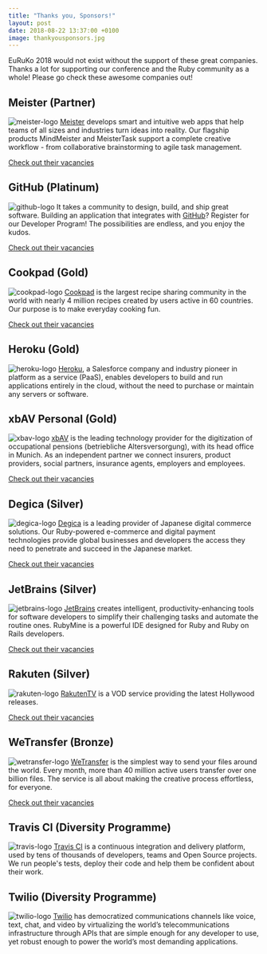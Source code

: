 ```yaml
---
title: "Thanks you, Sponsors!"
layout: post
date: 2018-08-22 13:37:00 +0100
image: thankyousponsors.jpg
---
```


EuRuKo 2018 would not exist without the support of these great companies. Thanks a lot for supporting our conference and the Ruby community as a whole! Please go check these awesome companies out!

## Meister (Partner)
![meister-logo](https://euruko2018.org/assets/images/sponsors/meisterlabs.svg)
[Meister](https://meister.com) develops smart and intuitive web apps that help teams of all sizes and industries turn ideas into reality. Our flagship products MindMeister and MeisterTask support a complete creative workflow - from collaborative brainstorming to agile task management.

[Check out their vacancies](https://euruko2018.org/jobs/meister)

## GitHub (Platinum)
![github-logo](https://euruko2018.org/assets/images/sponsors/github.png)
It takes a community to design, build, and ship great software. Building an application that integrates with [GitHub](https://github.com)? Register for our Developer Program! The possibilities are endless, and you enjoy the kudos. 

[Check out their vacancies](https://euruko2018.org/jobs/github)

## Cookpad (Gold)
![cookpad-logo](https://euruko2018.org/assets/images/sponsors/cookpad.png)
[Cookpad](https://cookpadteam.com) is the largest recipe sharing community in the world with nearly 4 million recipes created by users active in 60 countries. Our purpose is to make everyday cooking fun.

[Check out their vacancies](https://euruko2018.org/jobs/cookpad)

## Heroku (Gold)
![heroku-logo](https://euruko2018.org/assets/images/sponsors/heroku.svg)
[Heroku](https://heroku.com/home), a Salesforce company and industry pioneer in platform as a service (PaaS), enables developers to build and run applications entirely in the cloud, without the need to purchase or maintain any servers or software.

## xbAV Personal (Gold)
![xbav-logo](https://euruko2018.org/assets/images/sponsors/xbav.svg)
[xbAV](https://xbav.de) is the leading technology provider for the digitization of occupational pensions (betriebliche Altersversorgung), with its head office in Munich. As an independent partner we connect insurers, product providers, social partners, insurance agents, employers and employees.

[Check out their vacancies](https://euruko2018.org/jobs/xbav)

## Degica (Silver)
![degica-logo](https://euruko2018.org/assets/images/sponsors/degica.svg)
[Degica](https://degica.com) is a leading provider of Japanese digital commerce solutions. Our Ruby-powered e-commerce and digital payment technologies provide global businesses and developers the access they need to penetrate and succeed in the Japanese market.

[Check out their vacancies](https://euruko2018.org/jobs/degica)

## JetBrains (Silver)
![jetbrains-logo](https://euruko2018.org/assets/images/sponsors/jetbrains.svg)
[JetBrains](https://jetbrains.com) creates intelligent, productivity-enhancing tools for software developers to simplify their challenging tasks and automate the routine ones. RubyMine is a powerful IDE designed for Ruby and Ruby on Rails developers.

[Check out their vacancies](https://euruko2018.org/jobs/jetbrains)

## Rakuten (Silver)
![rakuten-logo](https://euruko2018.org/assets/images/sponsors/rakuten.png)
[RakutenTV](https://rakuten.tv) is a VOD service providing the latest Hollywood releases.

[Check out their vacancies](https://euruko2018.org/jobs/rakuten)

## WeTransfer (Bronze)
![wetransfer-logo](https://euruko2018.org/assets/images/sponsors/wetransfer.svg)
[WeTransfer](https://wetransfer.com) is the simplest way to send your files around the world. Every month, more than 40 million active users transfer over one billion files. The service is all about making the creative process effortless, for everyone.

[Check out their vacancies](https://euruko2018.org/jobs/wetransfer)

## Travis CI (Diversity Programme)
![travis-logo](https://euruko2018.org/assets/images/sponsors/travis.png)
[Travis CI](https://travis-ci.com/?utm_source=EURUKO2018) is a continuous integration and delivery platform, used by tens of thousands of developers, teams and Open Source projects. We run people's tests, deploy their code and help them be confident about their work.

## Twilio (Diversity Programme)
![twilio-logo](https://euruko2018.org/assets/images/sponsors/twilio.png)
[Twilio](https://twilio.com) has democratized communications channels like voice, text, chat, and video by virtualizing the world’s telecommunications infrastructure through APIs that are simple enough for any developer to use, yet robust enough to power the world’s most demanding applications.
